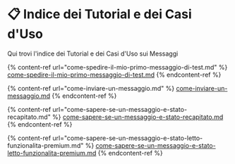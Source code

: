 # 📋 Indice dei Tutorial e dei Casi d'Uso

Qui trovi l'indice dei Tutorial e dei Casi d'Uso sui Messaggi

{% content-ref url="come-spedire-il-mio-primo-messaggio-di-test.md" %}
[come-spedire-il-mio-primo-messaggio-di-test.md](come-spedire-il-mio-primo-messaggio-di-test.md)
{% endcontent-ref %}

{% content-ref url="come-inviare-un-messaggio.md" %}
[come-inviare-un-messaggio.md](come-inviare-un-messaggio.md)
{% endcontent-ref %}

{% content-ref url="come-sapere-se-un-messaggio-e-stato-recapitato.md" %}
[come-sapere-se-un-messaggio-e-stato-recapitato.md](come-sapere-se-un-messaggio-e-stato-recapitato.md)
{% endcontent-ref %}

{% content-ref url="come-sapere-se-un-messaggio-e-stato-letto-funzionalita-premium.md" %}
[come-sapere-se-un-messaggio-e-stato-letto-funzionalita-premium.md](come-sapere-se-un-messaggio-e-stato-letto-funzionalita-premium.md)
{% endcontent-ref %}
